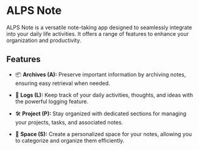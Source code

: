 # ALPS Note

ALPS Note is a versatile note-taking app designed to seamlessly integrate into your daily life activities. It offers a range of features to enhance your organization and productivity.

## Features

- 📦 **Archives (A):** Preserve important information by archiving notes, ensuring easy retrieval when needed.

- 📝 **Logs (L):** Keep track of your daily activities, thoughts, and ideas with the powerful logging feature.

- 🛠 **Project (P):** Stay organized with dedicated sections for managing your projects, tasks, and associated notes.

- 🌌 **Space (S):** Create a personalized space for your notes, allowing you to categorize and organize them efficiently.
